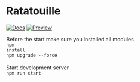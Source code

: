 # Ratatouille

[![Docs](https://img.shields.io/badge/jsdoc-see%20here-9cf.svg?style=flat&logo=node.js)](https://fh-erfurt.github.io/Ratatouille/jsdoc/)
[![Preview](https://img.shields.io/website?down_color=lightgrey&down_message=offline&up_color=blue&up_message=online&url=https%3A%2F%2Ffh-erfurt.github.io%2FRatatouille%2Fbuild%2F)](https://fh-erfurt.github.io/Ratatouille/build/)


Before the start make sure you installed all modules<br>
<code>npm install</code>
<br>
<code>npm upgrade --force</code>
<br>
<br>
Start development server
<br>
<code>npm run start</code>
